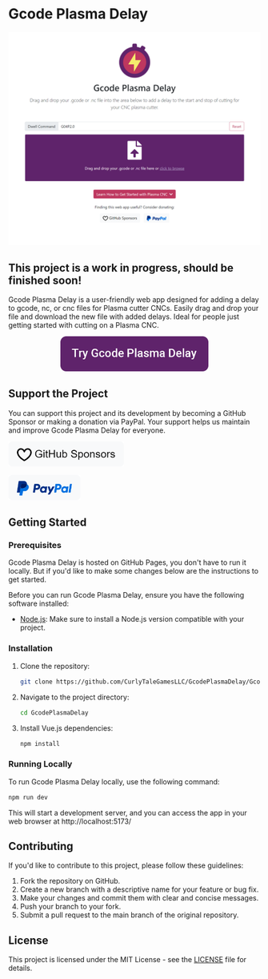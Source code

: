 # Gcode Plasma Delay

![Screenshot](/public/screenshot.png)

## This project is a work in progress, should be finished soon!

Gcode Plasma Delay is a user-friendly web app designed for adding a delay to gcode, nc, or cnc files for Plasma cutter CNCs. Easily drag and drop your file and download the new file with added delays. Ideal for people just getting started with cutting on a Plasma CNC.

<p align="center">
  <a href="https://curlytalegamesllc.github.io/GcodePlasmaDelay/"><img height="70px" src="./public/try.png"></a>
</p>

## Support the Project

You can support this project and its development by becoming a GitHub Sponsor or making a donation via PayPal. Your support helps us maintain and improve Gcode Plasma Delay for everyone.

<!-- GitHub Sponsors Button -->
[<img alt="Become a Github Sponsor" height="50px" src="./public/github-sponsors.png" />](https://github.com/sponsors/CurlyTaleGames)

<!-- PayPal Button -->
[<img alt="Donate via PayPal" height="50px" src="./public/paypal.png" />](https://www.paypal.com/donate/?hosted_button_id=L4GAK93DRELFW)

## Getting Started

### Prerequisites

Gcode Plasma Delay is hosted on GitHub Pages, you don't have to run it locally. But if you'd like to make some changes below are the instructions to get started.

Before you can run Gcode Plasma Delay, ensure you have the following software installed:

- [Node.js](https://nodejs.org/): Make sure to install a Node.js version compatible with your project.

### Installation

1. Clone the repository:

   ```bash 
   git clone https://github.com/CurlyTaleGamesLLC/GcodePlasmaDelay/GcodePlasmaDelay.git
   ```
2. Navigate to the project directory:
    ```bash 
    cd GcodePlasmaDelay
    ```
3. Install Vue.js dependencies:
    ```bash 
    npm install
    ```
### Running Locally
To run Gcode Plasma Delay locally, use the following command:
```bash 
npm run dev
```

This will start a development server, and you can access the app in your web browser at http://localhost:5173/

## Contributing
If you'd like to contribute to this project, please follow these guidelines:

1. Fork the repository on GitHub.
2. Create a new branch with a descriptive name for your feature or bug fix.
3. Make your changes and commit them with clear and concise messages.
4. Push your branch to your fork.
5. Submit a pull request to the main branch of the original repository.

## License
This project is licensed under the MIT License - see the [LICENSE](/LICENSE) file for details.